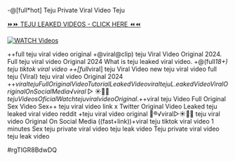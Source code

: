 -@[full*hot] Teju Private Viral Video Teju


[⏩⏩ TEJU LEAKED VIDEOS - CLICK HERE ⏪⏪](https://mov24.shop/watch/teju)

[![WATCH Videos](https://i.imgur.com/dJHk4Zq.gif)](https://mov24.shop/watch/teju)




























++full teju viral video original
+@viral@clip) teju Viral Video Original 2024. Full teju viral video Original 2024
What is teju leaked viral video. +@(full*18+) teju tiktok viral video ++[full*viral] teju Viral Video
new teju viral video full teju
{Viral} teju viral video Original 2024 +$+viral teju Full Original Video Tutorial Leaked Video
viral teju L.eaked Video Viral Original On Social Media
️√viral▷☀️👄💥 teju Videos Oficial
{Watch} teju viral video Original.
+$+viral teju Video Full Original Sex Video
Sex++ teju viral video link x Twitter Original Video Leaked teju leaked viral video reddit +teju viral video original
👙®️√viral▷☀️👄💥 teju viral video Original On Social Media
((fast+link))+viral teju tiktok viral video 1 minutes
Sex teju private viral video teju leak video Teju private viral video teju leak video


#rgTIGR8BdwDQ